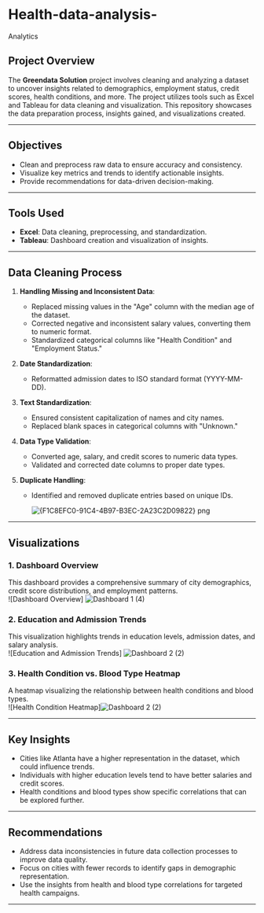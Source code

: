 # Health-data-analysis-
Analytics

## Project Overview  
The **Greendata Solution** project involves cleaning and analyzing a dataset to uncover insights related to demographics, employment status, credit scores, health conditions, and more. The project utilizes tools such as Excel and Tableau for data cleaning and visualization. This repository showcases the data preparation process, insights gained, and visualizations created.  

---

## Objectives  
- Clean and preprocess raw data to ensure accuracy and consistency.  
- Visualize key metrics and trends to identify actionable insights.  
- Provide recommendations for data-driven decision-making.  

---

## Tools Used  
- **Excel**: Data cleaning, preprocessing, and standardization.  
- **Tableau**: Dashboard creation and visualization of insights.  

---

## Data Cleaning Process  
1. **Handling Missing and Inconsistent Data**:  
   - Replaced missing values in the "Age" column with the median age of the dataset.  
   - Corrected negative and inconsistent salary values, converting them to numeric format.  
   - Standardized categorical columns like "Health Condition" and "Employment Status."  

2. **Date Standardization**:  
   - Reformatted admission dates to ISO standard format (YYYY-MM-DD).  

3. **Text Standardization**:  
   - Ensured consistent capitalization of names and city names.  
   - Replaced blank spaces in categorical columns with "Unknown."  

4. **Data Type Validation**:  
   - Converted age, salary, and credit scores to numeric data types.  
   - Validated and corrected date columns to proper date types.  

5. **Duplicate Handling**:  
   - Identified and removed duplicate entries based on unique IDs.
  
     ![{F1C8EFC0-91C4-4B97-B3EC-2A23C2D09822} png](https://github.com/user-attachments/assets/213a4dd0-4aa6-4dd2-a232-4a5628690b4f)


---

## Visualizations  

### 1. Dashboard Overview  
This dashboard provides a comprehensive summary of city demographics, credit score distributions, and employment patterns.  
![Dashboard Overview] ![Dashboard 1 (4)](https://github.com/user-attachments/assets/edd0f399-2fc1-48a0-8d6f-161c60f74f39)


### 2. Education and Admission Trends  
This visualization highlights trends in education levels, admission dates, and salary analysis.  
![Education and Admission Trends] ![Dashboard 2 (2)](https://github.com/user-attachments/assets/ba3e02d8-a4a4-4433-98d2-82f48c8af879)


### 3. Health Condition vs. Blood Type Heatmap  
A heatmap visualizing the relationship between health conditions and blood types.  
![Health Condition Heatmap]![Dashboard 2 (2)](https://github.com/user-attachments/assets/8ad2c917-1235-483c-bb1a-0370798b45ae)


---

## Key Insights  
- Cities like Atlanta have a higher representation in the dataset, which could influence trends.  
- Individuals with higher education levels tend to have better salaries and credit scores.  
- Health conditions and blood types show specific correlations that can be explored further.  

---

## Recommendations  
- Address data inconsistencies in future data collection processes to improve data quality.  
- Focus on cities with fewer records to identify gaps in demographic representation.  
- Use the insights from health and blood type correlations for targeted health campaigns.  

---
